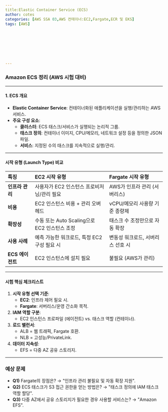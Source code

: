 ```yaml
---
title:Elastic Container Service (ECS)
author: cotes   
categories: [AWS SSA 03,AWS 컨테이너:EC2,Fargate,ECR 및 EKS]
tags: [AWS]








---
```


### Amazon ECS 정리 (AWS 시험 대비)

------

#### **1. ECS 개요**

- **Elastic Container Service**: 컨테이너화된 애플리케이션을 실행/관리하는 AWS 서비스.
- **주요 구성 요소**:
  - **클러스터**: ECS 태스크/서비스가 실행되는 논리적 그룹.
  - **태스크 정의**: 컨테이너 이미지, CPU/메모리, 네트워크 설정 등을 정의한 JSON 파일.
  - **서비스**: 지정된 수의 태스크를 지속적으로 실행/관리.

------

#### **시작 유형 (Launch Type) 비교**

| **특징**         | **EC2 시작 유형**                            | **Fargate 시작 유형**             |
| :--------------- | :------------------------------------------- | :-------------------------------- |
| **인프라 관리**  | 사용자가 EC2 인스턴스 프로비저닝/관리 필요   | AWS가 인프라 관리 (서버리스)      |
| **비용**         | EC2 인스턴스 비용 + 관리 오버헤드            | vCPU/메모리 사용량 기준 종량제    |
| **확장성**       | 수동 또는 Auto Scaling으로 EC2 인스턴스 조정 | 태스크 수 조정만으로 자동 확장    |
| **사용 사례**    | 예측 가능한 워크로드, 특정 EC2 구성 필요 시  | 변동성 워크로드, 서버리스 선호 시 |
| **ECS 에이전트** | EC2 인스턴스에 설치 필요                     | 불필요 (AWS가 관리)               |

------

#### **시험 핵심 체크리스트**

1. **시작 유형 선택 기준**:
   - **EC2**: 인프라 제어 필요 시.
   - **Fargate**: 서버리스/운영 간소화 목적.
2. **IAM 역할 구분**:
   - EC2 인스턴스 프로파일 (에이전트) vs. 태스크 역할 (컨테이너).
3. **로드 밸런서**:
   - ALB = 웹 트래픽, Fargate 호환.
   - NLB = 고성능/PrivateLink.
4. **데이터 지속성**:
   - EFS = 다중 AZ 공유 스토리지.

------

### **예상 문제**

- **Q1)** Fargate의 장점은?
  → "인프라 관리 불필요 및 자동 확장 지원".
- **Q2)** ECS 태스크가 S3 접근 권한을 얻는 방법은?
  → "태스크 정의에 IAM 태스크 역할 할당".
- **Q3)** 다중 AZ에서 공유 스토리지가 필요한 경우 사용할 서비스는?
  → "Amazon EFS".

